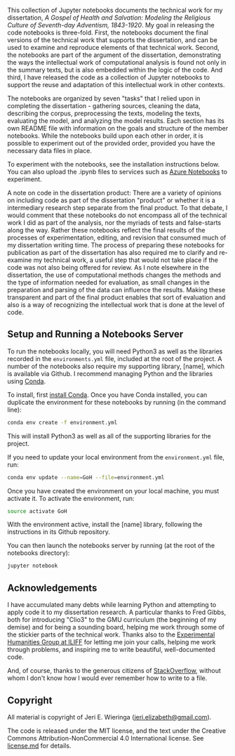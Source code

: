 <!-- 
.. date: 2018-10-01
.. slug: index
.. title: Notebooks for A Gospel of Health and Salvation
 -->

This collection of Jupyter notebooks documents the technical work for my dissertation, *A Gospel of Health and Salvation: Modeling the Religious Culture of Seventh-day Adventism, 1843-1920*. My goal in releasing the code notebooks is three-fold. First, the notebooks document the final versions of the technical work that supports the dissertation, and can be used to examine and reproduce elements of that technical work. Second, the notebooks are part of the argument of the dissertation, demonstrating the ways the intellectual work of computational analysis is found not only in the summary texts, but is also embedded within the logic of the code. And third, I have released the code as a collection of Jupyter notebooks to support the reuse and adaptation of this intellectual work in other contexts. 

The notebooks are organized by seven "tasks" that I relied upon in completing the dissertation - gathering sources, cleaning the data, describing the corpus, preprocessing the texts, modeling the texts, evaluating the model, and analyzing the model results. Each section has its own README file with information on the goals and structure of the member notebooks. While the notebooks build upon each other in order, it is possible to experiment out of the provided order, provided you have the necessary data files in place.

To experiment with the notebooks, see the installation instructions below. You can also upload the .ipynb files to services such as [Azure Notebooks](https://notebooks.azure.com/) to experiment.

A note on code in the dissertation product: There are a variety of opinions on including code as part of the dissertation "product" or whether it is a intermediary research step separate from the final product. To that debate, I would comment that these notebooks do not encompass all of the technical work I did as part of the analysis, nor the myriads of tests and false-starts along the way. Rather these notebooks reflect the final results of the processes of experimentation, editing, and revision that consumed much of my dissertation writing time. The process of preparing these notebooks for publication as part of the dissertation has also required me to clarify and re-examine my technical work, a useful step that would not take place if the code was not also being offered for review. As I note elsewhere in the dissertation, the use of computational methods changes the methods and the type of information needed for evaluation, as small changes in the preparation and parsing of the data can influence the results. Making these transparent and part of the final product enables that sort of evaluation and also is a way of recognizing the intellectual work that is done at the level of code.

## Setup and Running a Notebooks Server

To run the notebooks locally, you will need Python3 as well as the libraries recorded in the `environments.yml` file, included at the root of the project. A number of the notebooks also require my supporting library, [name], which is available via Github. I recommend managing Python and the libraries using [Conda](http://conda.pydata.org). 

To install, first [install Conda](http://conda.pydata.org/docs/install/quick.html). Once you have Conda installed, you can duplicate the environment for these notebooks by running (in the command line):

```bash
conda env create -f environment.yml
```

This will install Python3 as well as all of the supporting libraries for the project. 

If you need to update your local environment from the `environment.yml` file, run:

```bash
conda env update --name=GoH --file=environment.yml
```

Once you have created the environment on your local machine, you must activate it. To activate the environment, run:

```bash
source activate GoH
```

With the environment active, install the [name] library, following the instructions in its Github repository.

You can then launch the notebooks server by running (at the root of the notebooks directory):

```bash
jupyter notebook
```

## Acknowledgements

I have accumulated many debts while learning Python and attempting to apply code it to my dissertation research. A particular thanks to Fred Gibbs, both for introducing "Clio3" to the GMU curriculum (the beginning of my demise) and for being a sounding board, helping me work through some of the stickier parts of the technical work. Thanks also to the [Experimental Humanities Group at ILIFF](http://library.iliff.edu/learning/#/humanities/) for letting me join your calls, helping me work through problems, and inspiring me to write beautiful, well-documented code. 

And, of course, thanks to the generous citizens of [StackOverflow](https://stackoverflow.com/), without whom I don't know how I would ever remember how to write to a file.

## Copyright

All material is copyright of Jeri E. Wieringa (jeri.elizabeth@gmail.com).

The code is released under the MIT license, and the text under the Creative Commons Attribution-NonCommercial 4.0 International license. See [license.md](license.md) for details.



